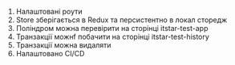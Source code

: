 1. Налаштовані роути 
2. Store зберігається в Redux та персистентно в локал сторедж
3. Поліндром можна перевірити на сторінці itstar-test-app
4. Транзакції можнf побачити на сторінці itstar-test-history
5. Транзакції можна видаляти
6. Налаштовано CI/CD
